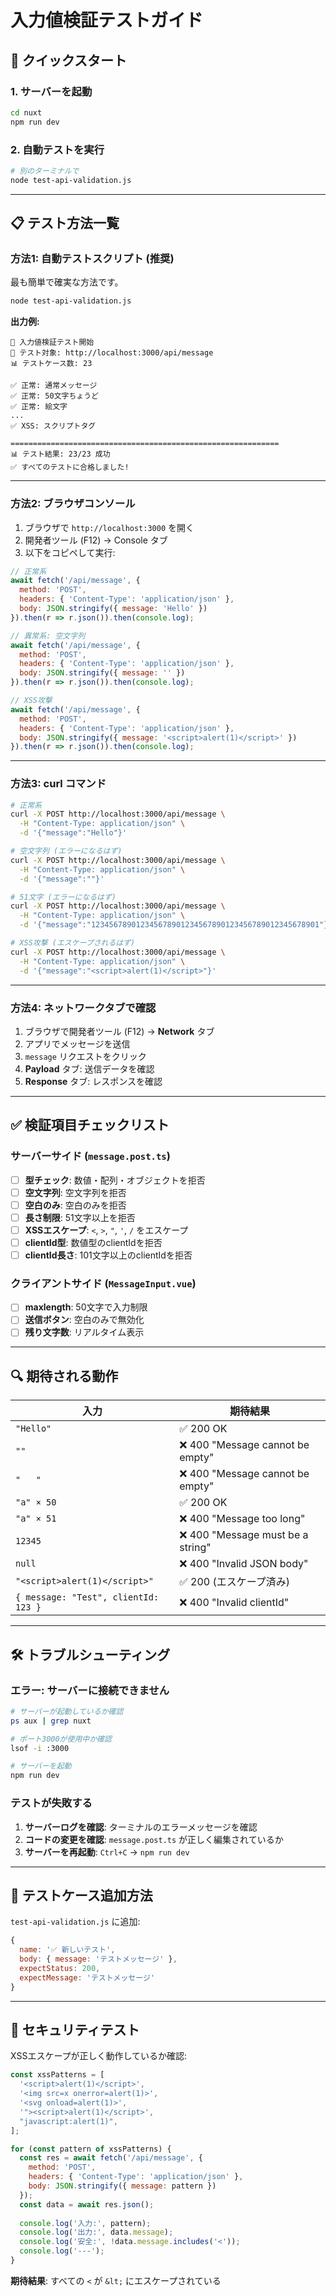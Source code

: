 # 入力値検証テストガイド

## 🚀 クイックスタート

### 1. サーバーを起動
```bash
cd nuxt
npm run dev
```

### 2. 自動テストを実行
```bash
# 別のターミナルで
node test-api-validation.js
```

---

## 📋 テスト方法一覧

### **方法1: 自動テストスクリプト (推奨)**

最も簡単で確実な方法です。

```bash
node test-api-validation.js
```

**出力例:**
```
🧪 入力値検証テスト開始
📡 テスト対象: http://localhost:3000/api/message
📊 テストケース数: 23

✅ 正常: 通常メッセージ
✅ 正常: 50文字ちょうど
✅ 正常: 絵文字
...
✅ XSS: スクリプトタグ

============================================================
📊 テスト結果: 23/23 成功
✅ すべてのテストに合格しました!
```

---

### **方法2: ブラウザコンソール**

1. ブラウザで `http://localhost:3000` を開く
2. 開発者ツール (F12) → Console タブ
3. 以下をコピペして実行:

```javascript
// 正常系
await fetch('/api/message', {
  method: 'POST',
  headers: { 'Content-Type': 'application/json' },
  body: JSON.stringify({ message: 'Hello' })
}).then(r => r.json()).then(console.log);

// 異常系: 空文字列
await fetch('/api/message', {
  method: 'POST',
  headers: { 'Content-Type': 'application/json' },
  body: JSON.stringify({ message: '' })
}).then(r => r.json()).then(console.log);

// XSS攻撃
await fetch('/api/message', {
  method: 'POST',
  headers: { 'Content-Type': 'application/json' },
  body: JSON.stringify({ message: '<script>alert(1)</script>' })
}).then(r => r.json()).then(console.log);
```

---

### **方法3: curl コマンド**

```bash
# 正常系
curl -X POST http://localhost:3000/api/message \
  -H "Content-Type: application/json" \
  -d '{"message":"Hello"}'

# 空文字列 (エラーになるはず)
curl -X POST http://localhost:3000/api/message \
  -H "Content-Type: application/json" \
  -d '{"message":""}'

# 51文字 (エラーになるはず)
curl -X POST http://localhost:3000/api/message \
  -H "Content-Type: application/json" \
  -d '{"message":"123456789012345678901234567890123456789012345678901"}'

# XSS攻撃 (エスケープされるはず)
curl -X POST http://localhost:3000/api/message \
  -H "Content-Type: application/json" \
  -d '{"message":"<script>alert(1)</script>"}'
```

---

### **方法4: ネットワークタブで確認**

1. ブラウザで開発者ツール (F12) → **Network** タブ
2. アプリでメッセージを送信
3. `message` リクエストをクリック
4. **Payload** タブ: 送信データを確認
5. **Response** タブ: レスポンスを確認

---

## ✅ 検証項目チェックリスト

### サーバーサイド (`message.post.ts`)

- [ ] **型チェック**: 数値・配列・オブジェクトを拒否
- [ ] **空文字列**: 空文字列を拒否
- [ ] **空白のみ**: 空白のみを拒否
- [ ] **長さ制限**: 51文字以上を拒否
- [ ] **XSSエスケープ**: `<`, `>`, `"`, `'`, `/` をエスケープ
- [ ] **clientId型**: 数値型のclientIdを拒否
- [ ] **clientId長さ**: 101文字以上のclientIdを拒否

### クライアントサイド (`MessageInput.vue`)

- [ ] **maxlength**: 50文字で入力制限
- [ ] **送信ボタン**: 空白のみで無効化
- [ ] **残り文字数**: リアルタイム表示

---

## 🔍 期待される動作

| 入力 | 期待結果 |
|------|---------|
| `"Hello"` | ✅ 200 OK |
| `""` | ❌ 400 "Message cannot be empty" |
| `"   "` | ❌ 400 "Message cannot be empty" |
| `"a" × 50` | ✅ 200 OK |
| `"a" × 51` | ❌ 400 "Message too long" |
| `12345` | ❌ 400 "Message must be a string" |
| `null` | ❌ 400 "Invalid JSON body" |
| `"<script>alert(1)</script>"` | ✅ 200 (エスケープ済み) |
| `{ message: "Test", clientId: 123 }` | ❌ 400 "Invalid clientId" |

---

## 🛠️ トラブルシューティング

### エラー: サーバーに接続できません

```bash
# サーバーが起動しているか確認
ps aux | grep nuxt

# ポート3000が使用中か確認
lsof -i :3000

# サーバーを起動
npm run dev
```

### テストが失敗する

1. **サーバーログを確認**: ターミナルのエラーメッセージを確認
2. **コードの変更を確認**: `message.post.ts` が正しく編集されているか
3. **サーバーを再起動**: `Ctrl+C` → `npm run dev`

---

## 📝 テストケース追加方法

`test-api-validation.js` に追加:

```javascript
{
  name: '✅ 新しいテスト',
  body: { message: 'テストメッセージ' },
  expectStatus: 200,
  expectMessage: 'テストメッセージ'
}
```

---

## 🔐 セキュリティテスト

XSSエスケープが正しく動作しているか確認:

```javascript
const xssPatterns = [
  '<script>alert(1)</script>',
  '<img src=x onerror=alert(1)>',
  '<svg onload=alert(1)>',
  '"><script>alert(1)</script>',
  "javascript:alert(1)",
];

for (const pattern of xssPatterns) {
  const res = await fetch('/api/message', {
    method: 'POST',
    headers: { 'Content-Type': 'application/json' },
    body: JSON.stringify({ message: pattern })
  });
  const data = await res.json();
  
  console.log('入力:', pattern);
  console.log('出力:', data.message);
  console.log('安全:', !data.message.includes('<'));
  console.log('---');
}
```

**期待結果**: すべての `<` が `&lt;` にエスケープされている
